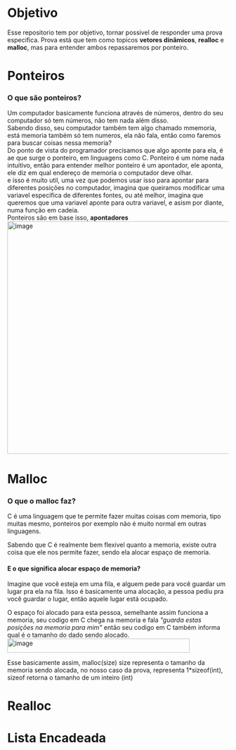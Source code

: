 # Objetivo
Esse repositorio tem por objetivo, tornar possivel de responder uma prova especifica.
Prova está que tem como topicos **vetores dinâmicos**, **realloc** e **malloc**, mas para entender ambos repassaremos por ponteiro.
# Ponteiros
### O que são ponteiros?<br>
Um computador basicamente funciona através de números, dentro do seu computador só tem números, não tem nada além disso.<br>
Sabendo disso, seu computador também tem algo chamado mmemoria, está memoria também só tem numeros, ela não fala, então como faremos para buscar coisas nessa memoria?<br>
Do ponto de vista do programador precisamos que algo aponte para ela, é ae que surge o ponteiro, em linguagens como C. Ponteiro é um nome nada intuitivo, então para entender melhor ponteiro é um apontador, ele aponta, ele diz em qual endereço de memoria o computador deve olhar.<br>
e isso é muito util, uma vez que podemos usar isso para apontar para diferentes posições no computador, imagina que queiramos modificar uma variavel especifica de diferentes fontes, ou até melhor, imagina que queremos que uma variavel aponte para outra variavel, e asism por diante, numa função em cadeia.<br>
Ponteiros são em base isso, **apontadores**
<img width="940" height="529" alt="image" src="https://github.com/user-attachments/assets/d9e2ff94-3069-4f0e-bf47-05c5deae8cea" />
# Malloc
### O que o malloc faz?

C é uma linguagem que te permite fazer muitas coisas com memoria, tipo muitas mesmo, ponteiros por exemplo não é muito normal em outras linguagens.

Sabendo que C é realmente bem flexivel quanto a memoria, existe outra coisa que ele nos permite fazer, sendo ela alocar espaço de memoria.
#### E o que significa alocar espaço de memoria?
Imagine que você esteja em uma fila, e alguem pede para você guardar um lugar pra ela na fila. Isso é basicamente uma alocação, a pessoa pediu pra você guardar o lugar, então aquele lugar está ocupado.

O espaço foi alocado para esta pessoa, semelhante assim funciona a memoria, seu codigo em C chega na memoria e fala *"guarda estas posições na memoria para mim"* então seu codigo em C também informa qual é o tamanho do dado sendo alocado.
<img width="415" height="32" alt="image" src="https://github.com/user-attachments/assets/367cf7b2-6913-482c-bb20-950894bc8b8f" />

Esse basicamente assim, malloc(size) size representa o tamanho da memoria sendo alocada, no nosso caso da prova, representa 1*sizeof(int), sizeof retorna o tamanho de um inteiro (int)
# Realloc
# Lista Encadeada
